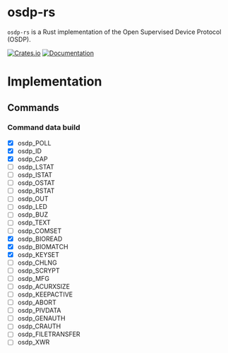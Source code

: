 # osdp-rs

`osdp-rs` is a Rust implementation of the Open Supervised Device Protocol (OSDP).

[![Crates.io](https://img.shields.io/crates/v/osdp)](https://crates.io/crates/osdp)
[![Documentation](https://docs.rs/osdp/badge.svg)](https://docs.rs/osdp)

# Implementation

## Commands

### Command data build

 - [x] osdp_POLL
 - [x] osdp_ID
 - [x] osdp_CAP
 - [ ] osdp_LSTAT
 - [ ] osdp_ISTAT
 - [ ] osdp_OSTAT
 - [ ] osdp_RSTAT
 - [ ] osdp_OUT
 - [ ] osdp_LED
 - [ ] osdp_BUZ
 - [ ] osdp_TEXT
 - [ ] osdp_COMSET
 - [x] osdp_BIOREAD
 - [x] osdp_BIOMATCH
 - [x] osdp_KEYSET
 - [ ] osdp_CHLNG
 - [ ] osdp_SCRYPT
 - [ ] osdp_MFG
 - [ ] osdp_ACURXSIZE
 - [ ] osdp_KEEPACTIVE
 - [ ] osdp_ABORT
 - [ ] osdp_PIVDATA
 - [ ] osdp_GENAUTH
 - [ ] osdp_CRAUTH
 - [ ] osdp_FILETRANSFER
 - [ ] osdp_XWR
